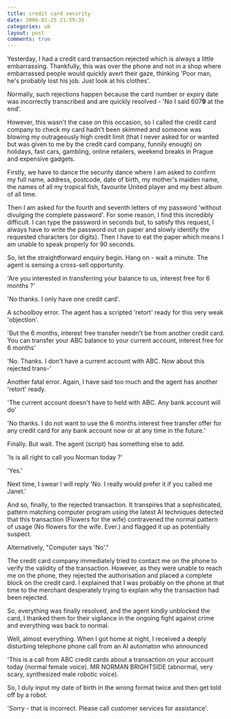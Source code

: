 ```yaml
---
title: credit card security
date: 2006-01-25 21:59:35
categories: uk
layout: post
comments: true
---
```

Yesterday, I had a credit card transaction rejected which is always a
little embarrassing. Thankfully, this was over the phone and not in a
shop where embarrassed people would quickly avert their gaze, thinking
'Poor man, he's probably lost his job. Just look at his clothes'.

Normally, such rejections happen because the card number or expiry date
was incorrectly transcribed and are quickly resolved - 'No I said
607**9** at the end'.

However, this wasn't the case on this occasion, so I called the credit
card company to check my card hadn't been skimmed and someone was
blowing my outrageously high credit limit (that I never asked for or
wanted but was given to me by the credit card company, funnily enough)
on holidays, fast cars, gambling, online retailers, weekend breaks in
Prague and expensive gadgets.

Firstly, we have to dance the security dance where I am asked to confirm
my full name, address, postcode, date of birth, my mother's maiden name,
the names of all my tropical fish, favourite United player and my best
album of all time.

Then I am asked for the fourth and seventh letters of my password
'without divulging the complete password'. For some reason, I find this
incredibly difficult. I can type the password in seconds but, to satisfy
this request, I always have to write the password out on paper and
slowly identify the requested characters (or digits). Then I have to eat
the paper which means I am unable to speak properly for 90 seconds.

So, let the straightforward enquiry begin. Hang on - wait a minute. The
agent is sensing a cross-sell opportunity.

'Are you interested in transferring your balance to us, interest free
for 6 months ?'

'No thanks. I only have one credit card'.

A schoolboy error. The agent has a scripted 'retort' ready for this very
weak 'objection'.

'But the 6 months, interest free transfer needn't be from another credit
card. You can transfer your ABC balance to your current account,
interest free for 6 months'

'No. Thanks. I don't have a current account with ABC. Now about this
rejected trans-'

Another fatal error. Again, I have said too much and the agent has
another 'retort' ready.

'The current account doesn't have to held with ABC. Any bank account
will do'

'No thanks. I do not want to use the 6 months interest free transfer
offer for any credit card for any bank account now or at any time in the
future.'

Finally. But wait. The agent (script) has something else to add.

'Is is all right to call you Norman today ?'

'Yes.'

Next time, I swear I will reply 'No. I really would prefer it if you
called me Janet.'

And so, finally, to the rejected transaction. It transpires that a
sophisticated, pattern matching computer program using the latest AI
techniques detected that this transaction (Flowers for the wife)
contravened the normal pattern of usage (No flowers for the wife. Ever.)
and flagged it up as potentially suspect.

Alternatively, "Computer says 'No'."

The credit card company immediately tried to contact me on the phone to
verify the validity of the transaction. However, as they were unable to
reach me on the phone, they rejected the authorisation and placed a
complete block on the credit card. I explained that I was probably on
the phone at that time to the merchant desperately trying to explain why
the transaction had been rejected.

So, everything was finally resolved, and the agent kindly unblocked the
card, I thanked them for their vigilance in the ongoing fight against
crime and everything was back to normal.

Well, almost everything. When I got home at night, I received a deeply
disturbing telephone phone call from an AI automaton who announced

'This is a call from ABC credit cards about a transaction on your
account today (normal female voice). MR NORMAN BRIGHTSIDE (abnormal,
very scary, synthesized male robotic voice).

So, I duly input my date of birth in the wrong format twice and then get
told off by a robot.

'Sorry - that is incorrect. Please call customer services for
assistance'.
